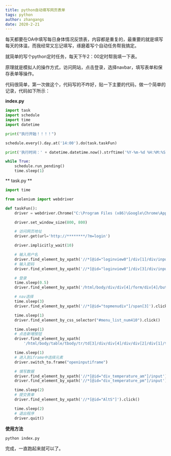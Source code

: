 ```yaml
---
title: python自动填写网页表单
tags: python
author: zhangangs
date: 2020-2-21
---
```

每天都要在OA中填写每日身体情况反馈表，内容都是重复的，最重要的就是填写每天的体温，而我经常又忘记填写，琢磨着写个自动任务帮我搞定。

就简单的写个python定时任务，每天下午2：00定时帮我填一下表。

原理就是模拟人的操作方式，访问网站，点击登录，选择navbar，填写表单和保存表单等操作。

代码很简单，第一次做这个，代码写的不咋好，贴一下主要的代码，做一个简单的记录，代码如下所示：

**index.py**
``` python
import task
import schedule
import time
import datetime

print("执行开始！！！！")

schedule.every().day.at('14:00').do(task.taskFun)

print('执行时间：' + datetime.datetime.now().strftime('%Y-%m-%d %H:%M:%S'))

while True:
    schedule.run_pending()
    time.sleep(1)

```


** task.py **

```python
import time

from selenium import webdriver

def taskFun():
    driver = webdriver.Chrome("C:\Program Files (x86)\Google\Chrome\Application\chromedriver.exe")

    driver.set_window_size(800, 800)

    # 访问网页地址
    driver.get(url='http://********/?m=login')

    driver.implicitly_wait(10)

    # 输入用户名
    driver.find_element_by_xpath('//*[@id="loginview0"]/div[1]/div/input').send_keys('####')
    # 输入密码
    driver.find_element_by_xpath('//*[@id="loginview0"]/div[3]/div/input').send_keys('####')

    # 登录
    time.sleep(0.5)
    driver.find_element_by_xpath('/html/body/div/div[4]/form/div[4]/button').click()

    # nav选择
    time.sleep(3)
    driver.find_element_by_xpath('//*[@id="topmenudiv"]/span[3]').click()

    time.sleep(1)
    driver.find_element_by_css_selector("#menu_list_num410").click()

    time.sleep(1)
    # 点击新增按钮
    driver.find_element_by_xpath(
        '/html/body/table/tbody/tr/td[3]/div/div[4]/div/div[2]/div[1]/table/tbody/tr/td[1]/button').click()

    time.sleep(1)
    # 进入到iframe中选择元素
    driver.switch_to.frame("openinputiframe")

    # 填写数据
    driver.find_element_by_xpath('//*[@id="div_temperature_am"]/input').send_keys('36.5')
    driver.find_element_by_xpath('//*[@id="div_temperature_pm"]/input').send_keys('36.5')

    time.sleep(2)
    # 提交表单
    driver.find_element_by_xpath('//*[@id="AltS"]').click()

    time.sleep(2)
    # 退出程序
    driver.quit()

```

**使用方法**
```python
python index.py
```

完成，一直跑起来就可以了。
